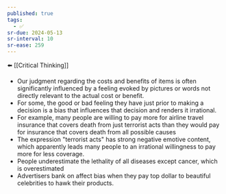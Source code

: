 ```yaml
---
published: true
tags:
  - ✅
sr-due: 2024-05-13
sr-interval: 10
sr-ease: 259
---
```

⬅️ [[Critical Thinking]]

- Our judgment regarding the costs and benefits of items is often significantly influenced by a feeling evoked by pictures or words not directly relevant to the actual cost or benefit. 
- For some, the good or bad feeling they have just prior to making a decision is a bias that influences that decision and renders it irrational. 
- For example, many people are willing to pay more for airline travel insurance that covers death from just terrorist acts than they would pay for insurance that covers death from all possible causes
- The expression "terrorist acts" has strong negative emotive content, which apparently leads many people to an irrational willingness to pay more for less coverage.
- People underestimate the lethality of all diseases except cancer, which is overestimated
- Advertisers bank on affect bias when they pay top dollar to beautiful celebrities to hawk their products.